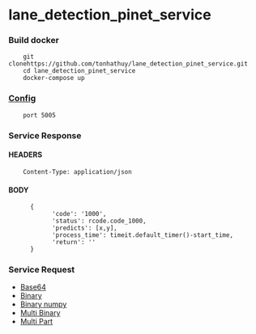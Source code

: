# lane_detection_pinet_service

### Build docker
        git clonehttps://github.com/tonhathuy/lane_detection_pinet_service.git
        cd lane_detection_pinet_service
        docker-compose up
      
### [Config](https://github.com/tonhathuy/lane_detection_pinet_service/blob/main/docker-compose.yml#L10)
        port 5005

### Service Response
#### HEADERS
        Content-Type: application/json
#### BODY
          {
                'code': '1000', 
                'status': rcode.code_1000, 
                'predicts': [x,y],
                'process_time': timeit.default_timer()-start_time,
                'return': ''
          }
### Service Request

- [Base64](./test/test_predict_base64.py)
- [Binary](./test/test_predict_binary.py)
- [Binary numpy](./test/test_predict_binary_numpy.py)
- [Multi Binary](./test/test_predict_multi_binary.py)
- [Multi Part](./test/test_predict_multipart.py)

